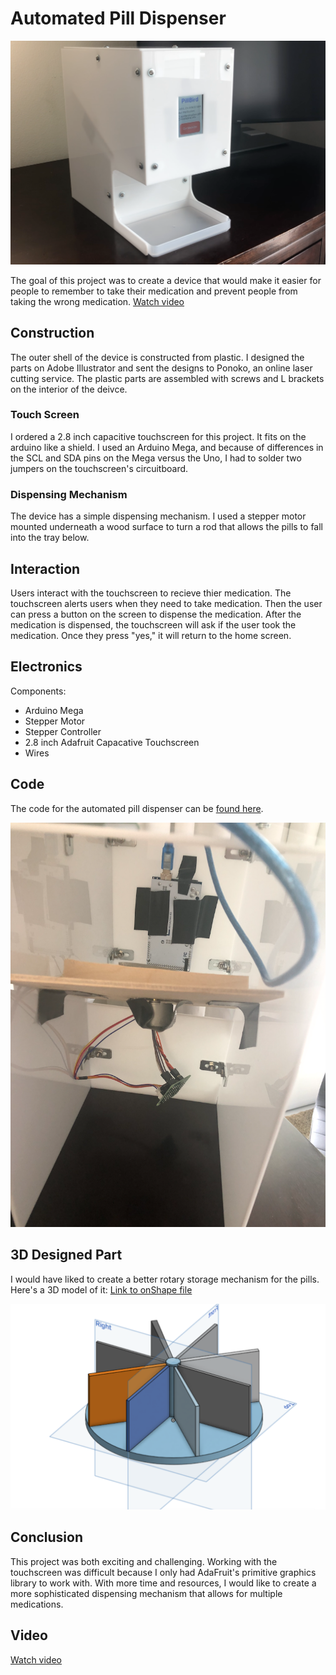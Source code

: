 # Automated Pill Dispenser
![Image of Pinball Machine](https://github.com/chasemorell/pill-dispenser/blob/master/BDB4E1B1-0CE5-42C6-918D-4770D2579AEC.png)

The goal of this project was to create a device that would make it easier for people to remember to take their medication and prevent people from taking the wrong medication. [Watch video](https://drive.google.com/file/d/1bFqZEF5VAqe_7O5_9LfIW5_Oe89VpvPF/view?usp=sharing)

## Construction 

The outer shell of the device is constructed from plastic. I designed the parts on Adobe Illustrator and sent the designs to Ponoko, an online laser cutting service. The plastic parts are assembled with screws and L brackets on the interior of the deivce. 

### Touch Screen

I ordered a 2.8 inch capacitive touchscreen for this project. It fits on the arduino like a shield. I used an Arduino Mega, and because of differences in the SCL and SDA pins on the Mega versus the Uno, I had to solder two jumpers on the touchscreen's circuitboard. 

### Dispensing Mechanism

The device has a simple dispensing mechanism. I used a stepper motor mounted underneath a wood surface to turn a rod that allows the pills to fall into the tray below. 

## Interaction

Users interact with the touchscreen to recieve thier medication. The touchscreen alerts users when they need to take medication. Then the user can press a button on the screen to dispense the medication. After the medication is dispensed, the touchscreen will ask if the user took the medication. Once they press "yes," it will return to the home screen. 

## Electronics 

Components:
- Arduino Mega
- Stepper Motor
- Stepper Controller
- 2.8 inch Adafruit Capacative Touchscreen
- Wires

## Code 
The code for the automated pill dispenser can be [found here](https://github.com/chasemorell/pill-dispenser/blob/master/pillDispenser.ino).

![Image of Electronics of Machine](https://github.com/chasemorell/pill-dispenser/blob/master/insidepilldispenser.png)
## 3D Designed Part

I would have liked to create a better rotary storage mechanism for the pills. Here's a 3D model of it:
[Link to onShape file](https://cad.onshape.com/documents/4d53cef2c959949e67fda81e/w/4d736071720030c78e7785ca/e/d886c25de5ae0cb3e6f95560)

![Image of 3D Dispenser Part](https://github.com/chasemorell/pill-dispenser/blob/master/Screen%20Shot%202020-04-26%20at%205.46.25%20PM.png)

## Conclusion

This project was both exciting and challenging. Working with the touchscreen was difficult because I only had AdaFruit's primitive graphics library to work with. With more time and resources, I would like to create a more sophisticated dispensing mechanism that allows for multiple medications. 

## Video
[Watch video](https://drive.google.com/file/d/1bFqZEF5VAqe_7O5_9LfIW5_Oe89VpvPF/view?usp=sharing)



